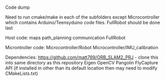 Code dump

Need to run cmake/make in each of the subfolders except Microcontroller which contains Arduino/Teensyduino code files.
FullRobot should be done last

Host code:
	maps
	path_planning
	communication
	FullRobot

Microntroller code:
	Microcontroller/Robot
	Microcontroller/IMU_calibration


Dependencies:
https://github.com/matt769/ORB_SLAM2_PRJ - clone this into same directory as this repository
Eigen
OpenCV
Pangolin
FlyCapture API (if installed in other than its default location then may need to modify CMakeLists.txt)
